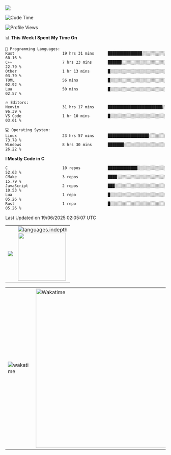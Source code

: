 <picture>
  <source
    srcset="https://github-readme-stats.vercel.app/api/wakatime?username=PongKJ&layout=compact&text_color=1f2328&bg_color=00000000&hide_border=true&hide_title=true"
    media="(prefers-color-scheme: light)"
  />
  <source
    srcset="https://github-readme-stats.vercel.app/api/wakatime?username=PongKJ&layout=compact&text_color=f0f6fc&bg_color=00000000&hide_border=true&hide_title=true"
    media="(prefers-color-scheme: dark)"
  />

  <img src="https://github-readme-stats.vercel.app/api/wakatime?username=PongKJ&layout=compact&text_color=f0f6fc&bg_color=00000000&hide_border=true&hide_title=true" />
</picture>
</td></tr>

<!--START_SECTION:waka-->
![Code Time](http://img.shields.io/badge/Code%20Time-346%20hrs%2055%20mins-blue)

![Profile Views](http://img.shields.io/badge/Profile%20Views-0-blue)

📊 **This Week I Spent My Time On** 

```text
💬 Programming Languages: 
Rust                     19 hrs 31 mins      ███████████████░░░░░░░░░░   60.16 % 
C++                      7 hrs 23 mins       ██████░░░░░░░░░░░░░░░░░░░   22.79 % 
Other                    1 hr 13 mins        █░░░░░░░░░░░░░░░░░░░░░░░░   03.79 % 
TOML                     56 mins             █░░░░░░░░░░░░░░░░░░░░░░░░   02.92 % 
Lua                      50 mins             █░░░░░░░░░░░░░░░░░░░░░░░░   02.57 % 

🔥 Editors: 
Neovim                   31 hrs 17 mins      ████████████████████████░   96.39 % 
VS Code                  1 hr 10 mins        █░░░░░░░░░░░░░░░░░░░░░░░░   03.61 % 

💻 Operating System: 
Linux                    23 hrs 57 mins      ██████████████████░░░░░░░   73.78 % 
Windows                  8 hrs 30 mins       ███████░░░░░░░░░░░░░░░░░░   26.22 % 
```

**I Mostly Code in C** 

```text
C                        10 repos            █████████████░░░░░░░░░░░░   52.63 % 
CMake                    3 repos             ████░░░░░░░░░░░░░░░░░░░░░   15.79 % 
JavaScript               2 repos             ███░░░░░░░░░░░░░░░░░░░░░░   10.53 % 
Lua                      1 repo              █░░░░░░░░░░░░░░░░░░░░░░░░   05.26 % 
Rust                     1 repo              █░░░░░░░░░░░░░░░░░░░░░░░░   05.26 % 
```




 Last Updated on 19/06/2025 02:05:07 UTC
<!--END_SECTION:waka-->

<table>
  <tr>
    <!-- metrics 基础资料 -->
    <td align="center">
      <img src="https://cdn.jsdelivr.net/gh/PongKJ/PongKJ/github-metrics/base.svg"/>
    </td>
    <!-- GitHub 数据统计 -->
    <td>
      <img src="https://cdn.jsdelivr.net/gh/PongKJ/PongKJ/github-metrics/languages.indepth.svg" alt="languages.indepth" />
      <br>
      <img height="150px" src="https://github-readme-stats-git-masterrstaa-rickstaa.vercel.app/api?username=PongKJ&hide_border=true&show_icons=true&include_all_commits=true&line_height=21&text_color=000&icon_color=000&theme=graywhite" />
    </td>
  </tr>
</table>

<!-- GitHub metrics 信息指标 -->
<div align="center">
  
<table>
    <td><img src="https://cdn.jsdelivr.net/gh/PongKJ/PongKJ/github-metrics/wakatime.svg" alt="wakatime" /></td>
    <td><img src="https://wakatime.com/share/@PongKJ/fb6b71c6-d171-495f-a7b4-eae1c915ea3c.svg" width="500" alt="Wakatime"/></td>
</table>
  
</div>
